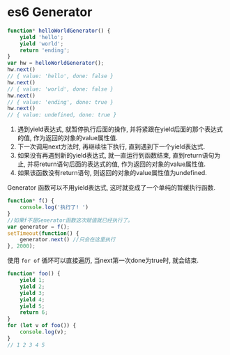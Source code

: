 <!--
Created: Mon Aug 26 2019 15:17:20 GMT+0800 (China Standard Time)
Modified: Mon Aug 26 2019 15:17:20 GMT+0800 (China Standard Time)
-->
# es6 Generator 

``` js
function* helloWorldGenerator() {
    yield 'hello';
    yield 'world';
    return 'ending';
}
var hw = helloWorldGenerator();
hw.next()
// { value: 'hello', done: false }
hw.next()
// { value: 'world', done: false }
hw.next()
// { value: 'ending', done: true }
hw.next()
// { value: undefined, done: true }
```

1. 遇到yield表达式, 就暂停执行后面的操作, 并将紧跟在yield后面的那个表达式的值, 作为返回的对象的value属性值. 
2. 下一次调用next方法时, 再继续往下执行, 直到遇到下一个yield表达式. 
3. 如果没有再遇到新的yield表达式, 就一直运行到函数结束, 直到return语句为止, 并将return语句后面的表达式的值, 作为返回的对象的value属性值. 
4. 如果该函数没有return语句, 则返回的对象的value属性值为undefined. 

Generator 函数可以不用yield表达式, 这时就变成了一个单纯的暂缓执行函数. 

``` js
function* f() {
    console.log('执行了! ')
}
//如果f不是Generator函数这次赋值就已经执行了。 
var generator = f();
setTimeout(function() {
    generator.next() //只会在这里执行
}, 2000);
```

使用 `for of` 循环可以直接遍历, 当next第一次done为true时, 就会结束. 

``` js
function* foo() {
    yield 1;
    yield 2;
    yield 3;
    yield 4;
    yield 5;
    return 6;
}
for (let v of foo()) {
    console.log(v);
}
// 1 2 3 4 5
```

